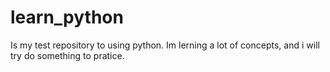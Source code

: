 # learn_python
Is my test repository to using python. Im lerning a lot of concepts, and i will try do something to pratice.
